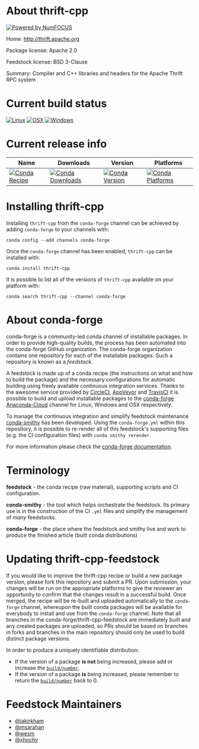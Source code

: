 About thrift-cpp
================

[![Powered by NumFOCUS](https://img.shields.io/badge/powered%20by-NumFOCUS-orange.svg?style=flat&colorA=E1523D&colorB=007D8A)](http://numfocus.org)

Home: http://thrift.apache.org

Package license: Apache 2.0

Feedstock license: BSD 3-Clause

Summary: Compiler and C++ libraries and headers for the Apache Thrift RPC system



Current build status
====================

[![Linux](https://img.shields.io/circleci/project/github/conda-forge/thrift-cpp-feedstock/master.svg?label=Linux)](https://circleci.com/gh/conda-forge/thrift-cpp-feedstock)
[![OSX](https://img.shields.io/travis/conda-forge/thrift-cpp-feedstock/master.svg?label=macOS)](https://travis-ci.org/conda-forge/thrift-cpp-feedstock)
[![Windows](https://img.shields.io/appveyor/ci/conda-forge/thrift-cpp-feedstock/master.svg?label=Windows)](https://ci.appveyor.com/project/conda-forge/thrift-cpp-feedstock/branch/master)

Current release info
====================

| Name | Downloads | Version | Platforms |
| --- | --- | --- | --- |
| [![Conda Recipe](https://img.shields.io/badge/recipe-thrift--cpp-green.svg)](https://anaconda.org/conda-forge/thrift-cpp) | [![Conda Downloads](https://img.shields.io/conda/dn/conda-forge/thrift-cpp.svg)](https://anaconda.org/conda-forge/thrift-cpp) | [![Conda Version](https://img.shields.io/conda/vn/conda-forge/thrift-cpp.svg)](https://anaconda.org/conda-forge/thrift-cpp) | [![Conda Platforms](https://img.shields.io/conda/pn/conda-forge/thrift-cpp.svg)](https://anaconda.org/conda-forge/thrift-cpp) |

Installing thrift-cpp
=====================

Installing `thrift-cpp` from the `conda-forge` channel can be achieved by adding `conda-forge` to your channels with:

```
conda config --add channels conda-forge
```

Once the `conda-forge` channel has been enabled, `thrift-cpp` can be installed with:

```
conda install thrift-cpp
```

It is possible to list all of the versions of `thrift-cpp` available on your platform with:

```
conda search thrift-cpp --channel conda-forge
```


About conda-forge
=================

conda-forge is a community-led conda channel of installable packages.
In order to provide high-quality builds, the process has been automated into the
conda-forge GitHub organization. The conda-forge organization contains one repository
for each of the installable packages. Such a repository is known as a *feedstock*.

A feedstock is made up of a conda recipe (the instructions on what and how to build
the package) and the necessary configurations for automatic building using freely
available continuous integration services. Thanks to the awesome service provided by
[CircleCI](https://circleci.com/), [AppVeyor](https://www.appveyor.com/)
and [TravisCI](https://travis-ci.org/) it is possible to build and upload installable
packages to the [conda-forge](https://anaconda.org/conda-forge)
[Anaconda-Cloud](https://anaconda.org/) channel for Linux, Windows and OSX respectively.

To manage the continuous integration and simplify feedstock maintenance
[conda-smithy](https://github.com/conda-forge/conda-smithy) has been developed.
Using the ``conda-forge.yml`` within this repository, it is possible to re-render all of
this feedstock's supporting files (e.g. the CI configuration files) with ``conda smithy rerender``.

For more information please check the [conda-forge documentation](https://conda-forge.org/docs/).

Terminology
===========

**feedstock** - the conda recipe (raw material), supporting scripts and CI configuration.

**conda-smithy** - the tool which helps orchestrate the feedstock.
                   Its primary use is in the construction of the CI ``.yml`` files
                   and simplify the management of *many* feedstocks.

**conda-forge** - the place where the feedstock and smithy live and work to
                  produce the finished article (built conda distributions)


Updating thrift-cpp-feedstock
=============================

If you would like to improve the thrift-cpp recipe or build a new
package version, please fork this repository and submit a PR. Upon submission,
your changes will be run on the appropriate platforms to give the reviewer an
opportunity to confirm that the changes result in a successful build. Once
merged, the recipe will be re-built and uploaded automatically to the
`conda-forge` channel, whereupon the built conda packages will be available for
everybody to install and use from the `conda-forge` channel.
Note that all branches in the conda-forge/thrift-cpp-feedstock are
immediately built and any created packages are uploaded, so PRs should be based
on branches in forks and branches in the main repository should only be used to
build distinct package versions.

In order to produce a uniquely identifiable distribution:
 * If the version of a package **is not** being increased, please add or increase
   the [``build/number``](https://conda.io/docs/user-guide/tasks/build-packages/define-metadata.html#build-number-and-string).
 * If the version of a package **is** being increased, please remember to return
   the [``build/number``](https://conda.io/docs/user-guide/tasks/build-packages/define-metadata.html#build-number-and-string)
   back to 0.

Feedstock Maintainers
=====================

* [@jakirkham](https://github.com/jakirkham/)
* [@msarahan](https://github.com/msarahan/)
* [@wesm](https://github.com/wesm/)
* [@xhochy](https://github.com/xhochy/)

